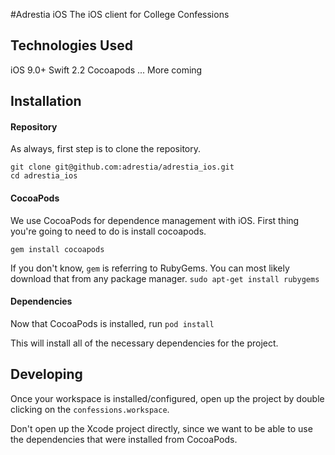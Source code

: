 #Adrestia iOS
The iOS client for College Confessions

## Technologies Used
iOS 9.0+
Swift 2.2
Cocoapods
...
More coming

## Installation
#### Repository
As always, first step is to clone the repository.
```
git clone git@github.com:adrestia/adrestia_ios.git
cd adrestia_ios
```
#### CocoaPods
We use CocoaPods for dependence management with iOS.
First thing you're going to need to do is install cocoapods.

`gem install cocoapods`

If you don't know, `gem` is referring to RubyGems.
You can most likely download that from any package manager.
`sudo apt-get install rubygems`

#### Dependencies
Now that CocoaPods is installed, run
`pod install`

This will install all of the necessary dependencies for the project.

## Developing
Once your workspace is installed/configured,
open up the project by double clicking on the `confessions.workspace`.

Don't open up the Xcode project directly,
since we want to be able to use the dependencies that were installed from CocoaPods.

